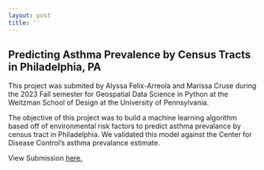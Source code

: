 ```yaml
---
layout: post
title: ''
---
```

## Predicting Asthma Prevalence by Census Tracts in Philadelphia, PA

This project was submited by Alyssa Felix-Arreola and Marissa Cruse during the 2023 Fall semester for Geospatial Data Science in Python at the Weitzman School of Design at the University of Pennsylvania.

The objective of this project was to build a machine learning algorithm based off of environmental risk factors to predict asthma prevalance by census tract in Philadelphia. We validated this model against the Center for Disease Control’s asthma prevalance estimate.

View Submission [here.](https://crusem.github.io/Final-Python-MC-AFA/)
